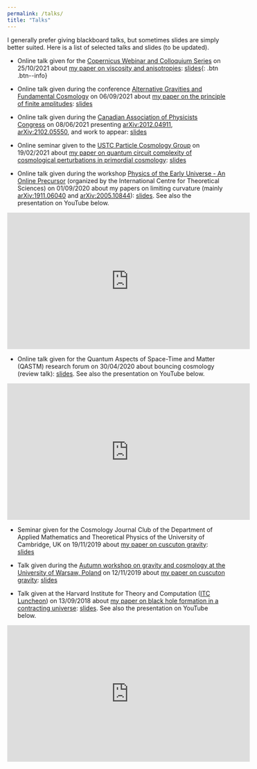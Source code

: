 ```yaml
---
permalink: /talks/
title: "Talks"
---
```


I generally prefer giving blackboard talks, but sometimes slides are simply better suited. Here is a list of selected talks and slides (to be updated).

- Online talk given for the [Copernicus Webinar and Colloquium Series](https://indico.cern.ch/event/936284/contributions/4579351/) on 25/10/2021 about [my paper on viscosity and anisotropies](https://arxiv.org/abs/2109.11701): [slides](../assets/docs/Quintin_slides_Copernicus.pdf){: .btn .btn--info}

- Online talk given during the conference [Alternative Gravities and Fundamental Cosmology](https://indico.cern.ch/event/873762/) on 06/09/2021 about [my paper on the principle of finite amplitudes](https://arxiv.org/abs/2102.05550): [slides](../assets/docs/slides_AltFunCosmo21_Quintin.pdf)

- Online talk given during the [Canadian Association of Physicists Congress](https://www.cap.ca/congress-conference/past-congress/2021-cap-virtual-congress-june-6-11/invited-speakers/) on 08/06/2021 presenting [arXiv:2012.04911](https://arxiv.org/abs/2012.04911), [arXiv:2102.05550](https://arxiv.org/abs/2102.05550), and work to appear: [slides](../assets/docs/slides_CAP_Quintin.pdf)

- Online seminar given to the [USTC Particle Cosmology Group](http://cospa.ustc.edu.cn) on 19/02/2021 about [my paper on quantum circuit complexity of cosmological perturbations in primordial cosmology](https://arxiv.org/abs/2012.04911): [slides](../assets/docs/slides_Jerome_Quintin_USTC.pdf)

- Online talk given during the workshop [Physics of the Early Universe - An Online Precursor](https://www.icts.res.in/program/peu) (organized by the International Centre for Theoretical Sciences) on 01/09/2020 about my papers on limiting curvature (mainly [arXiv:1911.06040](https://arxiv.org/abs/1911.06040) and [arXiv:2005.10844](https://arxiv.org/abs/2005.10844)): [slides](../assets/docs/slides_ICTS_Jerome_Quintin.pdf). See also the presentation on YouTube below.

<iframe width="560" height="315" src="https://www.youtube.com/embed/OwOwCIMZGdc" frameborder="0" allow="accelerometer; autoplay; clipboard-write; encrypted-media; gyroscope; picture-in-picture" allowfullscreen></iframe>

- Online talk given for the Quantum Aspects of Space-Time and Matter (QASTM) research forum on 30/04/2020 about bouncing cosmology (review talk): [slides](../assets/docs/slides_QASTM_Jerome_Quintin.pdf). See also the presentation on YouTube below.

<iframe width="560" height="315" src="https://www.youtube.com/embed/C8TzJ7rhIVU" frameborder="0" allow="accelerometer; autoplay; encrypted-media; gyroscope; picture-in-picture" allowfullscreen></iframe>

- Seminar given for the Cosmology Journal Club of the Department of Applied Mathematics and Theoretical Physics of the University of Cambridge, UK on 19/11/2019 about [my paper on cuscuton gravity](https://arxiv.org/abs/1911.06040): [slides](../assets/docs/slides_DAMTP_final.pdf)

- Talk given during the [Autumn workshop on gravity and cosmology at the University of Warsaw, Poland](https://indico.cern.ch/event/851611/) on 12/11/2019 about [my paper on cuscuton gravity](https://arxiv.org/abs/1911.06040): [slides](../assets/docs/slides_Warsaw_final.pdf)

- Talk given at the Harvard Institute for Theory and Computation ([ITC Luncheon](https://itc.cfa.harvard.edu/luncheons)) on 13/09/2018 about [my paper on black hole formation in a contracting universe](https://arxiv.org/abs/1609.02556): [slides](../assets/docs/slides_ITC_Luncheon_Jerome_Quintin.pdf). See also the presentation on YouTube below.

<iframe width="560" height="315" src="https://www.youtube.com/embed/odxTFFjWw4I?start=3070" frameborder="0" allow="accelerometer; autoplay; encrypted-media; gyroscope; picture-in-picture" allowfullscreen></iframe>
